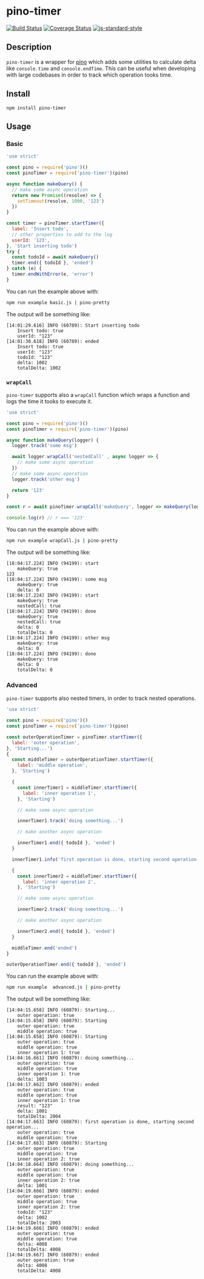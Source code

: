 # pino-timer
[![Build Status](https://img.shields.io/github/actions/workflow/status/allevo/pino-timer/.github/workflows/node.js.yml?branch=main)](https://github.com/allevo/pino-timer/actions)
[![Coverage Status](https://coveralls.io/repos/github/allevo/pino-timer/badge.svg?branch=main)](https://coveralls.io/github/allevo/pino-timer?branch=main)
[![js-standard-style](https://img.shields.io/badge/code%20style-standard-brightgreen.svg?style=flat)](https://standardjs.com/)


## Description
`pino-timer` is a wrapper for [pino](https://github.com/pinojs/pino) which adds some utilities to calculate delta like `console.time` and `console.endTime`.
This can be useful when developing with large codebases in order to track which operation tooks time.

## Install

```
npm install pino-timer
```

## Usage

### Basic

```js
'use strict'

const pino = require('pino')()
const pinoTimer = require('pino-timer')(pino)

async function makeQuery() {
  // make some async operation
  return new Promise((resolve) => {
    setTimeout(resolve, 1000, '123')
  })
}

const timer = pinoTimer.startTimer({
  label: 'Insert todo',
  // other properties to add to the log
  userId: '123',
}, 'Start inserting todo')
try {
  const todoId = await makeQuery()
  timer.end({ todoId }, 'ended')
} catch (e) {
  timer.endWithError(e, 'error')
}
```

You can run the example above with:
```sh
npm run example basic.js | pino-pretty
```

The output will be something like:
```
[14:01:29.616] INFO (60789): Start inserting todo
    Insert todo: true
    userId: "123"
[14:01:30.618] INFO (60789): ended
    Insert todo: true
    userId: "123"
    todoId: "123"
    delta: 1002
    totalDelta: 1002
```

### `wrapCall`

`pino-timer` supports also a `wrapCall` function which wraps a function and logs the time it tooks to execute it.

```js
'use strict'

const pino = require('pino')()
const pinoTimer = require('pino-timer')(pino)

async function makeQuery(logger) {
  logger.track('some msg')

  await logger.wrapCall('nestedCall' , async logger => {
    // make some async operation
  })
  // make some async operation
  logger.track('other msg')

  return '123'
}

const r = await pinoTimer.wrapCall('makeQuery', logger => makeQuery(logger))

console.log(r) // r === '123'
```

You can run the example above with:
```sh
npm run example wrapCall.js | pino-pretty
```

The output will be something like:
```
[18:04:17.224] INFO (94199): start
    makeQuery: true
123
[18:04:17.224] INFO (94199): some msg
    makeQuery: true
    delta: 0
[18:04:17.224] INFO (94199): start
    makeQuery: true
    nestedCall: true
[18:04:17.224] INFO (94199): done
    makeQuery: true
    nestedCall: true
    delta: 0
    totalDelta: 0
[18:04:17.224] INFO (94199): other msg
    makeQuery: true
    delta: 0
[18:04:17.224] INFO (94199): done
    makeQuery: true
    delta: 0
    totalDelta: 0
```

### Advanced

`pino-timer` supports also nested timers, in order to track nested operations.

```js
'use strict'

const pino = require('pino')()
const pinoTimer = require('pino-timer')(pino)

const outerOperationTimer = pinoTimer.startTimer({
  label: 'outer operation',
}, 'Starting...')
{
  const middleTimer = outerOperationTimer.startTimer({
    label: 'middle operation',
  }, 'Starting')

  {
    const innerTimer1 = middleTimer.startTimer({
      label: 'inner operation 1',
    }, 'Starting')

    // make some async operation

    innerTimer1.track('doing something...')

    // make another async operation

    innerTimer1.end({ todoId }, 'ended')
  }

  innerTimer1.info('first operation is done, starting second operation...')

  {
    const innerTimer2 = middleTimer.startTimer({
      label: 'inner operation 2',
    }, 'Starting')

    // make some async operation

    innerTimer2.track('doing something...')

    // make another async operation

    innerTimer2.end({ todoId }, 'ended')
  }

  middleTimer.end('ended')
}

outerOperationTimer.end({ todoId }, 'ended')
```

You can run the example above with:
```sh
npm run example  advanced.js | pino-pretty
```

The output will be something like:
```
[14:04:15.658] INFO (60879): Starting...
    outer operation: true
[14:04:15.658] INFO (60879): Starting
    outer operation: true
    middle operation: true
[14:04:15.658] INFO (60879): Starting
    outer operation: true
    middle operation: true
    inner operation 1: true
[14:04:16.661] INFO (60879): doing something...
    outer operation: true
    middle operation: true
    inner operation 1: true
    delta: 1003
[14:04:17.662] INFO (60879): ended
    outer operation: true
    middle operation: true
    inner operation 1: true
    result: "123"
    delta: 1001
    totalDelta: 2004
[14:04:17.663] INFO (60879): first operation is done, starting second operation...
    outer operation: true
    middle operation: true
[14:04:17.663] INFO (60879): Starting
    outer operation: true
    middle operation: true
    inner operation 2: true
[14:04:18.664] INFO (60879): doing something...
    outer operation: true
    middle operation: true
    inner operation 2: true
    delta: 1001
[14:04:19.666] INFO (60879): ended
    outer operation: true
    middle operation: true
    inner operation 2: true
    todoId: "123"
    delta: 1002
    totalDelta: 2003
[14:04:19.666] INFO (60879): ended
    outer operation: true
    middle operation: true
    delta: 4008
    totalDelta: 4008
[14:04:19.667] INFO (60879): ended
    outer operation: true
    delta: 4008
    totalDelta: 4008
```
